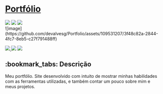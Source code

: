 <h1> <a href="#"> Portfólio </a></h1>

<div style="display: inline_block">

<img src="https://img.shields.io/badge/html5-%23E34F26.svg?style=for-the-badge&logo=html5&logoColor=white" />
<img src="https://img.shields.io/badge/css3-%231572B6.svg?style=for-the-badge&logo=css3&logoColor=white" />
<img src="https://img.shields.io/badge/javascript-%23323330.svg?style=for-the-badge&logo=javascript&logoColor=%23F7DF1E" />
  
  
  
</div>
![image](https://github.com/devalvesg/Portfolio/assets/109531207/3f48c82a-2844-4fc7-8eb5-c27f791488ff)
<br>
<div style="display: inline_block">
  
<a href = "mailto:gabrieldamasceno881@outlook.com"><img src="https://img.shields.io/badge/Microsoft_Outlook-0078D4?style=for-the-badge&logo=microsoft-outlook&logoColor=white" target="_blank"> </a>
<a href="https://www.linkedin.com/in/gabriel-alves-895a61238/" target="_blank"><img src="https://img.shields.io/badge/-LinkedIn-%230077B5?style=for-the-badge&logo=linkedin&logoColor=white" target="_blank"></a>
<a href="" target="_blank"><img src="https://img.shields.io/badge/-Portf%C3%B3lio-brown?style=for-the-badge&logo=true" target="_blank"></a>
  
</div>

<h2>:bookmark_tabs: Descrição</h2>
<p>Meu portfólio. Site desenvolvido com intuito de mostrar minhas habilidades com as ferramentas utilizadas, e também contar um pouco sobre mim e meus projetos.</p>

